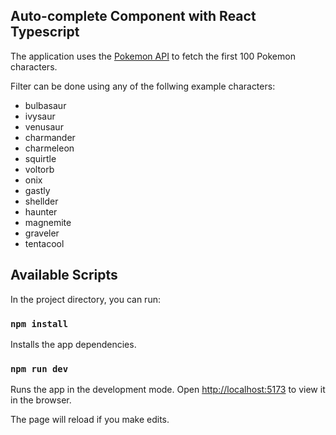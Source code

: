 ## Auto-complete Component with React Typescript

The application uses the [Pokemon API](https://pokeapi.co/api/v2/pokemon?limit=100) to fetch the first 100 Pokemon characters.

Filter can be done using any of the follwing example characters:

- bulbasaur
- ivysaur
- venusaur
- charmander
- charmeleon
- squirtle
- voltorb
- onix
- gastly
- shellder
- haunter
- magnemite
- graveler
- tentacool

## Available Scripts

In the project directory, you can run:

### `npm install`

Installs the app dependencies.

### `npm run dev`

Runs the app in the development mode.
Open [http://localhost:5173](http://localhost:5173/) to view it in the browser.

The page will reload if you make edits.
